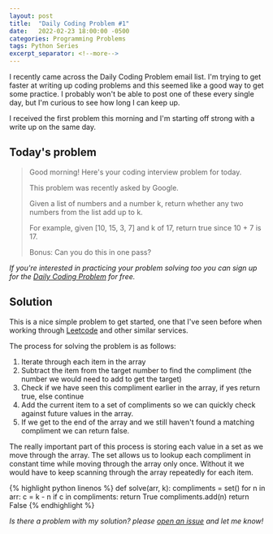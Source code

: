 ```yaml
---
layout: post
title:  "Daily Coding Problem #1"
date:   2022-02-23 18:00:00 -0500
categories: Programming Problems
tags: Python Series
excerpt_separator: <!--more-->
---
```


I recently came across the Daily Coding Problem email list. I'm trying to get faster at writing up coding problems and
this seemed like a good way to get some practice. I probably won't be able to post one of these every single day, but 
I'm curious to see how long I can keep up.

I received the first problem this morning and I'm starting off strong with a write up on the same day.

<!--more-->

## Today's problem

>Good morning! Here's your coding interview problem for today.
>
>This problem was recently asked by Google.
>
>Given a list of numbers and a number k, return whether any two numbers from the list add up to k.
>
>For example, given [10, 15, 3, 7] and k of 17, return true since 10 + 7 is 17.
>
>Bonus: Can you do this in one pass?

*If you're interested in practicing your problem solving too you can sign up for the 
[Daily Coding Problem](https://www.dailycodingproblem.com/) for free.*

## Solution

This is a nice simple problem to get started, one that I've seen before when working through 
[Leetcode](https://leetcode.com/) and other similar services.

The process for solving the problem is as follows:
1. Iterate through each item in the array
2. Subtract the item from the target number to find the compliment (the number we would need to add to get the target)
3. Check if we have seen this compliment earlier in the array, if yes return true, else continue
4. Add the current item to a set of compliments so we can quickly check against future values in the array.
5. If we get to the end of the array and we still haven't found a matching compliment we can return false.

The really important part of this process is storing each value in a set as we move through the array. The set allows us
to lookup each compliment in constant time while moving through the array only once. Without it we would have to keep 
scanning through the array repeatedly for each item.


{% highlight python linenos %}
def solve(arr, k):
    compliments = set()
    for n in arr:
        c = k - n
        if c in compliments:
            return True
        compliments.add(n)
    return False
{% endhighlight %}

*Is there a problem with my solution? please [open an issue](https://github.com/tombloor/daily-coding-problems/issues/new?title=Problem%201) and let me know!*